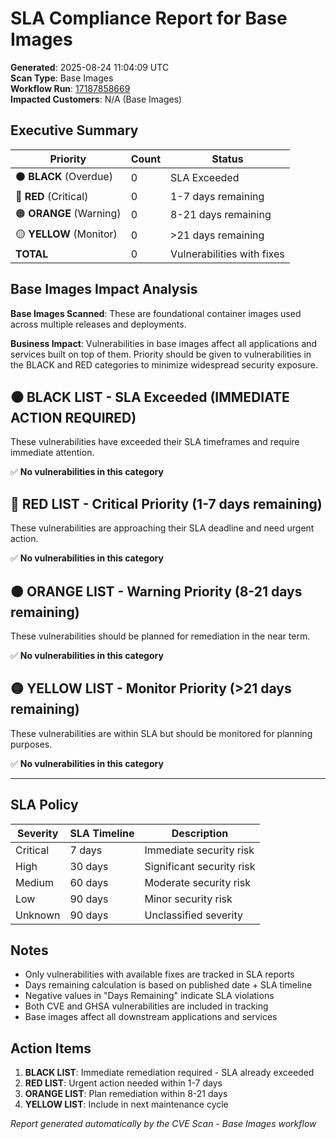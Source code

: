 # SLA Compliance Report for Base Images

**Generated**: 2025-08-24 11:04:09 UTC  
**Scan Type**: Base Images  
**Workflow Run**: [17187858669](https://github.com/nirmata/nch-release-management/actions/runs/17187858669)  
**Impacted Customers**: N/A (Base Images)

## Executive Summary

| Priority | Count | Status |
|----------|--------|---------|
| ⚫ **BLACK** (Overdue) | 0 | SLA Exceeded |
| 🔴 **RED** (Critical) | 0 | 1-7 days remaining |
| 🟠 **ORANGE** (Warning) | 0 | 8-21 days remaining |
| 🟡 **YELLOW** (Monitor) | 0 | >21 days remaining |
| **TOTAL** | 0 | Vulnerabilities with fixes |

## Base Images Impact Analysis

**Base Images Scanned**: These are foundational container images used across multiple releases and deployments.

**Business Impact**: Vulnerabilities in base images affect all applications and services built on top of them. Priority should be given to vulnerabilities in the BLACK and RED categories to minimize widespread security exposure.


## ⚫ BLACK LIST - SLA Exceeded (IMMEDIATE ACTION REQUIRED)

These vulnerabilities have exceeded their SLA timeframes and require immediate attention.

✅ **No vulnerabilities in this category**


## 🔴 RED LIST - Critical Priority (1-7 days remaining)

These vulnerabilities are approaching their SLA deadline and need urgent action.

✅ **No vulnerabilities in this category**


## 🟠 ORANGE LIST - Warning Priority (8-21 days remaining)

These vulnerabilities should be planned for remediation in the near term.

✅ **No vulnerabilities in this category**


## 🟡 YELLOW LIST - Monitor Priority (>21 days remaining)

These vulnerabilities are within SLA but should be monitored for planning purposes.

✅ **No vulnerabilities in this category**


---

## SLA Policy

| Severity | SLA Timeline | Description |
|----------|--------------|-------------|
| Critical | 7 days | Immediate security risk |
| High | 30 days | Significant security risk |
| Medium | 60 days | Moderate security risk |
| Low | 90 days | Minor security risk |
| Unknown | 90 days | Unclassified severity |

## Notes

- Only vulnerabilities with available fixes are tracked in SLA reports
- Days remaining calculation is based on published date + SLA timeline
- Negative values in "Days Remaining" indicate SLA violations
- Both CVE and GHSA vulnerabilities are included in tracking
- Base images affect all downstream applications and services

## Action Items

1. **BLACK LIST**: Immediate remediation required - SLA already exceeded
2. **RED LIST**: Urgent action needed within 1-7 days
3. **ORANGE LIST**: Plan remediation within 8-21 days  
4. **YELLOW LIST**: Include in next maintenance cycle

*Report generated automatically by the CVE Scan - Base Images workflow*
